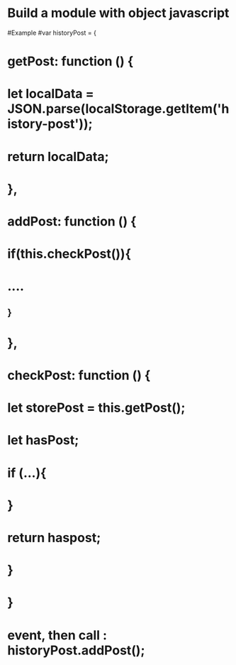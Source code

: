 # Build a module with object javascript
#Example 
#var historyPost = {
#            getPost: function () {
#                let localData = JSON.parse(localStorage.getItem('history-post'));
#                return localData;
#            },
#            addPost: function () {
#              if(this.checkPost()){
#              ....
##              }
#            },
#            checkPost: function () {
#                let storePost = this.getPost();
#                let hasPost;
#                if (...){
#                  
#                }
#                return haspost;
#            }
#        }
#    
#        event, then call : historyPost.addPost();
